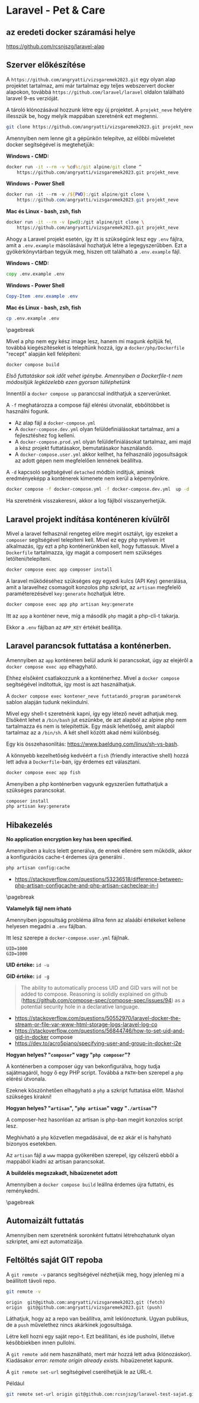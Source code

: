 # Laravel - Pet & Care
## az eredeti docker száramási helye

https://github.com/rcsnjszg/laravel-alap

## Szerver előkészítése

A `https://github.com/angryatti/vizsgaremek2023.git` egy olyan alap projektet tartalmaz, ami már tartalmaz egy teljes webszervert docker alapokon, továbbá `https://github.com/laravel/laravel` oldalon található laravel 9-es verzióját.

A tároló klónozásával hozzunk létre egy új projektet.
A `projekt_neve` helyére illesszük be, hogy melyik mappában szeretnénk ezt megtenni.

```bash
git clone https://github.com/angryatti/vizsgaremek2023.git projekt_neve
```

Amennyiben nem lenne git a gépünkön telepítve, az előbbi műveletet docker segítségével is megtehetjük:

**Windows - CMD:**

```bat
docker run -it --rm -v %cd%:/git alpine/git clone ^
    https://github.com/angryatti/vizsgaremek2023.git projekt_neve
```

**Windows - Power Shell**

```powershell
docker run -it --rm -v /${PWD}:/git alpine/git clone \
    https://github.com/angryatti/vizsgaremek2023.git projekt_neve
```
**Mac és Linux - bash, zsh, fish**

```bash
docker run -it --rm -v (pwd):/git alpine/git clone \
    https://github.com/angryatti/vizsgaremek2023.git projekt_neve
```

Ahogy a Laravel projekt esetén, így itt is szükségünk lesz egy `.env` fájlra, amit a `.env.example` másolásával hozhatjuk létre a legegyszerűbben.
Ezt a gyökérkönyvtárban tegyük meg, hiszen ott található a `.env.example` fájl.

**Windows - CMD:**

```bat
copy .env.example .env
```

**Windows - Power Shell**

```powershell
Copy-Item .env.example .env
```
**Mac és Linux - bash, zsh, fish**

```bash
cp .env.example .env
```

\pagebreak

Mivel a php nem egy kész image lesz, hanem mi magunk építjük fel, továbbá kiegészítéseket is telepítünk hozzá,
így a `docker/php/Dockerfile` "recept" alapján kell felépíteni:

```bash
docker compose build
```

*Első futtatáskor sok időt vehet igénybe. Amennyiben a Dockerfile-t nem módosítjük legközelebb ezen gyorsan túlléphetünk*

Innentől a `docker compose up` paranccsal indíthatjuk a szerverünket.

A `-f` meghatározza a compose fájl elérési útvonalát, ebbőltöbbet is használni fogunk.

 - Az alap fájl a `docker-compose.yml`
 - A `docker-compose.dev.yml` olyan felüldefiniálásokat tartalmaz, ami a fejlesztéshez fog kelleni.
 - A `docker-compose.prod.yml` olyan felüldefiniálásokat tartalmaz, ami majd a kész projekt futtatásakor, bemutatásakor használandó.
 - A `docker-compose.user.yml` akkor kellhet, ha felhasználó jogosultságok az adott gépen nem megfelelően lennének beállítva.

A `-d` kapcsoló segítségével `detached`  módbín indítjuk, aminek eredményeképp a konténerek kimenete nem kerül a képernyőnkre.

```bash
docker compose -f docker-compose.yml -f docker-compose.dev.yml  up -d
```

Ha szeretnénk visszakeresni, akkor a log fájlból visszanyerhetjük.

## Laravel projekt indítása konténeren kívülről

Mivel a laravel felhasznál rengeteg előre megírt osztályt, így eszeket a `composer` segítségével telepíteni kell.
Mivel ez egy php nyelven írt alkalmazás, így ezt a php konténerünkben kell, hogy futtassuk. Mivel a `Dockerfile` tartalmazza, így magát a composert nem szükséges letölteni/telepíteni.

```bash
docker compose exec app composer install
```

A laravel működéséhez szükséges egy egyedi kulcs (API Key) generálása,
amit a laravelhez csomagolt konzolos php szkript,
az `artisan` megfelelő paraméterezésével `key:generate` hozhatjuk létre.

```bash
docker compose exec app php artisan key:generate
```

Itt az `app` a konténer neve, míg a második `php` magát a php-cli-t takarja.

Ekkor a `.env` fájlban az `APP_KEY` értékét beállítja.

## Laravel parancsok futtatása a konténerben.

Amennyiben az `app` konténeren belül adunk ki parancsokat,
úgy az elejéről a `docker compose exec app` elhagyható.

Ehhez elsőként csatlakozzunk a a konténerhez.
Mivel a `docker compose` segítségével indítottuk, így most is azt használhatjuk.

A `docker compose exec kontener_neve futtatandó_program paraméterek` sablon alapján tudunk nekiindulni.

Mivel egy shell-t szeretnénk kapni, így egy létező nevét adhatjuk meg.
Elsőként lehet a `/bin/bash` jut eszünkbe, de azt alapból az alpine php nem tartalmazza és nem is telepítettük.
Egy másik lehetőség, amit alapból tartalmaz az a `/bin/sh`. A két shell között akad némi különbség.

Egy kis összehasonlítás: https://www.baeldung.com/linux/sh-vs-bash.

A könnyebb kezelhetőség kedvéért a `fish` (friendly interactive shell)
hozzá lett adva a `Dockerfile`-ban, így érdemes ezt választani.

```bash
docker compose exec app fish
```

Amenyiben a php konténerben vagyunk egyszerűen futtathatjuk a szükséges parancsokat.

```bash
composer install
php artisan key:generate
```

## Hibakezelés

**No application encryption key has been specified.**

Amennyiben a kulcs lelett generálva, de ennek ellenére sem működik, akkor a konfigurációs cache-t érdemes újra generálni    .

```bash
php artisan config:cache
```

 - https://stackoverflow.com/questions/53236518/difference-between-php-artisan-configcache-and-php-artisan-cacheclear-in-l

\pagebreak

**Valamelyik fájl nem írható**



Amennyiben jogosultság probléma állna fenn az alaáábi értékeket kellene helyesen megadni a `.env` fájlban.

Itt lesz szerepe a `docker-compose.user.yml` fájlnak.

```text
UID=1000
GID=1000
```

**UID értéke:** `id -u`

**GID értéke:** `id -g`


 >  The ability to automatically process UID and GID vars will not be added to compose. Reasoning is solidly explained on github (https://github.com/compose-spec/compose-spec/issues/94) as a potential security hole in a declarative language.

- https://stackoverflow.com/questions/50552970/laravel-docker-the-stream-or-file-var-www-html-storage-logs-laravel-log-co
- https://stackoverflow.com/questions/56844746/how-to-set-uid-and-gid-in-docker compose
- https://dev.to/acro5piano/specifying-user-and-group-in-docker-i2e


**Hogyan helyes? "`composer`" vagy "`php composer`"?**

A konténerben a composer úgy van bekonfigurálva, hogy tudja sajátmagáról, hogy ő egy PHP script. Továbbá a `PATH`-ben szerepel a `php` elérési útvonala.

Ezeknek köszönhetően elhagyható a `php` a szkript futtatása előtt. Máshol szükséges kirakni!

**Hogyan helyes? "`artisan`",  "`php artisan`" vagy "`./artisan`"?**

A composer-hez hasonlóan az artisan is php-ban megírt konzolos script lesz.

Meghívható a `php` közvetlen megadásával, de ez akár el is hahyható bizonyos esetekben.

Az `artisan` fájl a `www` mappa gyökerében szerepel, így célszerű ebből a mappából kiadni az artisan parancsokat.

**A buildelés megszakadt, hibaüzenetet adott**

Amennyiben a `docker compose build` leállna érdemes újra futtatni, és reménykedni.

\pagebreak

## Automaizált futtatás

Amennyiben nem szeretnénk soronként futtatni létrehozhatunk olyan szkriptet, ami ezt automatizálja.

## Feltöltés saját GIT repoba
A `git remote -v` parancs segítségével nézhetjük meg, hogy jelenleg mi a beállított távoli repo.

```bash
git remote -v
```

```text
origin  git@github.com:angryatti/vizsgaremek2023.git (fetch)
origin  git@github.com:angryatti/vizsgaremek2023.git (push)
```

Láthatjuk, hogy az a repo van beállítva, amit leklónoztunk.
Ugyan publikus, de a `push` művelethez nincs akárkinek jogosultsága.

Létre kell hozni egy saját repo-t. Ezt beállítani, és ide pusholni, illetve későbbiekben innen pullolni.

A `git remote add` nem használható, mert már hozzá lett adva (klónozáskor).
Kiadásakor *error: remote origin already exists.* hibaüzenetet kapunk.

A `git remote set-url` segítségével cserélhetjük le az URL-t.

Például

```bash
git remote set-url origin git@github.com:rcsnjszg/laravel-test-sajat.git
```
